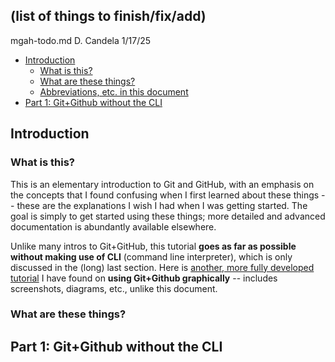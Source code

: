 ## (list of things to finish/fix/add)

mgah-todo.md  D. Candela   1/17/25

- [Introduction](#intro)
  - [What is this?](#whatis)
  - [What are these things?](#whatare)
  - [Abbreviations, etc. in this document](#abbrev)
- [Part 1: Git+Github without the CLI](#part1)

## Introduction <a id="intro"></a>

### What is this?<a id="whatis"></a>

This is an elementary introduction to Git and GitHub, with an emphasis on the concepts that I found confusing when I first learned about these things -- these are the explanations I wish I had when I was getting started.
The goal is simply to get started using these things; more detailed and advanced documentation is abundantly available elsewhere.

Unlike many intros to Git+GitHub, this tutorial **goes as far as possible without making use of CLI** (command line interpreter), which is only discussed in the (long) last section.
Here is [another, more fully developed tutorial](https://jcszamosi.github.io/mcmaster_swc_git_gui/08-conflict/) I have found on **using Git+Github graphically** -- includes screenshots, diagrams, etc., unlike this document.

### What are these things?<a id="whatare"></a>

## Part 1: Git+Github without the CLI<a id="part1"></a>
